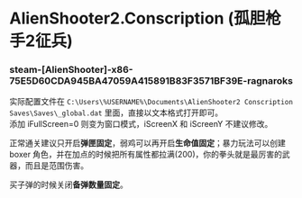 # AlienShooter2.Conscription (孤胆枪手2征兵)

### steam-[AlienShooter]-x86-75E5D60CDA945BA47059A415891B83F3571BF39E-ragnaroks
实际配置文件在 `C:\Users\%USERNAME%\Documents\AlienShooter2 Conscription Saves\Saves\_global.dat` 里面，直接以文本格式打开即可。  
添加 iFullScreen=0 则变为窗口模式，iScreenX 和 iScreenY 不建议修改。

正常通关建议只开启**弹匣固定**，弱鸡可以再开启**生命值固定**；暴力玩法可以创建 boxer 角色，并在加点的时候把所有属性都拉满(200)，你的拳头就是最厉害的武器，而且是范围伤害。

买子弹的时候关闭**备弹数量固定**。